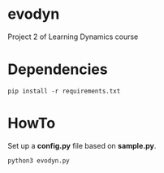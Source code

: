 # evodyn

Project 2 of Learning Dynamics course

# Dependencies

```
pip install -r requirements.txt
```

# HowTo

Set up a **config.py** file based on **sample.py**.

```
python3 evodyn.py
```
